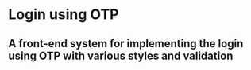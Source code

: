 # Login using OTP

## A front-end system for implementing the login using OTP with various styles and validation
